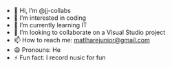 - 👋 Hi, I’m @jj-collabs
- 👀 I’m interested in coding
- 🌱 I’m currently learning IT
- 💞️ I’m looking to collaborate on a Visual Studio project
- 📫 How to reach me: matlharejunior@gmail.com
- 😄 Pronouns: He
- ⚡ Fun fact: I record nusic for fun

<!---
jj-collabs/jj-collabs is a ✨ special ✨ repository because its `README.md` (this file) appears on your GitHub profile.
You can click the Preview link to take a look at your changes.
--->
